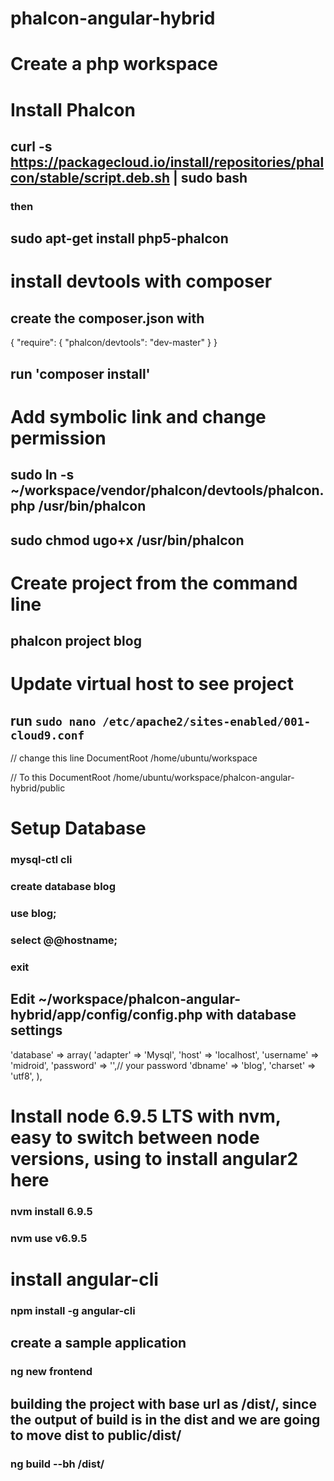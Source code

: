 # phalcon-angular-hybrid

# Create a php workspace

# Install Phalcon
## curl -s https://packagecloud.io/install/repositories/phalcon/stable/script.deb.sh | sudo bash

### then
## sudo apt-get install php5-phalcon

# install devtools with composer
## create the composer.json with

{
    "require": {
        "phalcon/devtools": "dev-master"
    }
}

## run 'composer install'

# Add symbolic link and change permission
## sudo ln -s ~/workspace/vendor/phalcon/devtools/phalcon.php /usr/bin/phalcon

## sudo chmod ugo+x /usr/bin/phalcon

# Create project from the command line
## phalcon project blog

# Update virtual host to see project
## run `sudo nano /etc/apache2/sites-enabled/001-cloud9.conf`

// change this line 
DocumentRoot /home/ubuntu/workspace

// To this
DocumentRoot /home/ubuntu/workspace/phalcon-angular-hybrid/public

# Setup Database
### mysql-ctl cli
### create database blog
### use blog;
### select @@hostname;
### exit

## Edit ~/workspace/phalcon-angular-hybrid/app/config/config.php with database settings
'database' => array(
        'adapter'     => 'Mysql',
        'host'        => 'localhost',
        'username'    => 'midroid',
        'password'    => '',// your password
        'dbname'      => 'blog',
        'charset'     => 'utf8',
    ),
    
# Install node 6.9.5 LTS with nvm, easy to switch between node versions, using to install angular2 here
### nvm install 6.9.5
### nvm use v6.9.5

# install angular-cli 
### npm install -g angular-cli

## create a sample application
### ng new frontend

## building the project with base url as /dist/, since the output of build is in the dist and we are going to move dist to public/dist/
### ng build --bh /dist/



